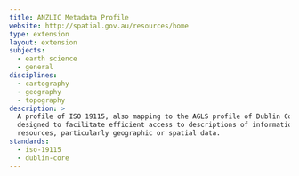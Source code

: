```yaml
---
title: ANZLIC Metadata Profile
website: http://spatial.gov.au/resources/home
type: extension
layout: extension
subjects:
  - earth science
  - general
disciplines:
  - cartography
  - geography
  - topography
description: >
  A profile of ISO 19115, also mapping to the AGLS profile of Dublin Core,
  designed to facilitate efficient access to descriptions of information 
  resources, particularly geographic or spatial data.
standards:
  - iso-19115
  - dublin-core
---
```

<!-- Extension for ISO 19115 maintained by Australia and New Zealand communities.-->
